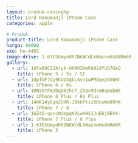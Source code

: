 ```yaml
---
layout: produk-casinghp
title: Lord Hanumanji iPhone Case
categories: apple

# Produk
product-title: Lord Hanumanji iPhone Case
harga: 90000
sku: hn-4491
image-drive: 1-6TESGmynRRZNKWCdLkWacnwHsBNRm6R
gallery:
  - url: 1dYaDUCZJAlyk-OKROZHmPA92dYUG7GkQ
    title: iPhone 5 / 5s / SE
  - url: 1dpfGF7dy9hUD3qbL4vn1wPMdqvpGVWHh
    title: iPhone 6 / 6s
  - url: 1RNtbYFmJhqD62hCT_Z5Qx9drmBqmabW5
    title: iPhone 6 Plus / 6s Plus
  - url: 14mK14yEqn2SHR-J8kbftis8OcuWe0OhK
    title: iPhone 7 / 8
  - url: 1GZ4S-qxncNdmpqN2LwXHS1JuE6j0EVX-
    title: iPhone 7 Plus / 8 Plus
  - url: 1-6TESGmynRRZNKWCdLkWacnwHsBNRm6R
    title: iPhone X
---
```

